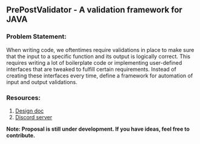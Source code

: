 

## PrePostValidator - A validation framework for JAVA
### Problem Statement:
When writing code, we oftentimes require validations in place to make sure that the input to a specific function and its output is logically correct. This requires writing a lot of boilerplate code or implementing user-defined interfaces that are tweaked to fulfill certain requirements. Instead of creating these interfaces every time, define a framework for automation of input and output validations.

### Resources:
1. [Design doc](https://docs.google.com/document/d/1ED0T0LJuouzw_nWTz8Zm5Mzc3_dqJKYmp6TnsTkl-24/edit?usp=sharing)
2. [Discord server](https://discord.gg/QbZvVc9r)

**Note: Proposal is still under development. If you have ideas, feel free to contribute.**
